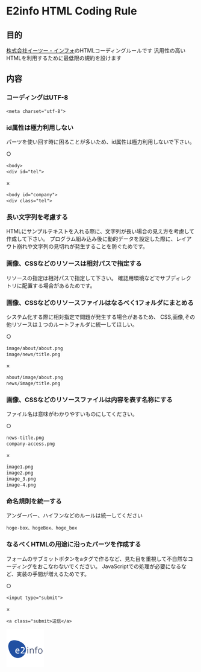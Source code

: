 # E2info HTML Coding Rule

## 目的

[株式会社イーツー・インフォ](https://www.e2info.co.jp/)のHTMLコーディングルールです
汎用性の高いHTMLを利用するために最低限の規約を設けます

## 内容

### コーディングはUTF-8

```
<meta charset="utf-8">
```

### id属性は極力利用しない

パーツを使い回す時に困ることが多いため、id属性は極力利用しないで下さい。

○
```
<body>
<div id="tel">
```

×
```
<body id="company">
<div class="tel">
```


### 長い文字列を考慮する

HTMLにサンプルテキストを入れる際に、文字列が長い場合の見え方を考慮して作成して下さい。
プログラム組み込み後に動的データを設定した際に、レイアウト崩れや文字列の見切れが発生することを防ぐためです。

### 画像、CSSなどのリソースは相対パスで指定する

リソースの指定は相対パスで指定して下さい。
確認用環境などでサブディレクトリに配置する場合があるためです。

### 画像、CSSなどのリソースファイルはなるべく1フォルダにまとめる

システム化する際に相対指定で問題が発生する場合があるため、
CSS,画像,その他リソースは１つのルートフォルダに統一してほしい。

○
```
image/about/about.png
image/news/title.png
```

×
```
about/image/about.png
news/image/title.png
```

### 画像、CSSなどのリソースファイルは内容を表す名称にする

ファイル名は意味がわかりやすいものにしてください。

○
```
news-title.png
company-access.png
```

×
```
image1.png
image2.png
image_3.png
image-4.png
```

### 命名規則を統一する

アンダーバー、ハイフンなどのルールは統一してください

```
hoge-box、hogeBox、hoge_box
```

### なるべくHTMLの用途に沿ったパーツを作成する

フォームのサブミットボタンをaタグで作るなど、見た目を重視して不自然なコーディングをおこなわないでください。
JavaScriptでの処理が必要になるなど、実装の手間が増えるためです。

○
```
<input type="submit">
```

×
```
<a class="submit>送信</a>
```


![イーツー・インフォロゴ](https://raw.githubusercontent.com/e2info/e2info-warehouse/master/images/logo/logo100x100_transparent.png)

